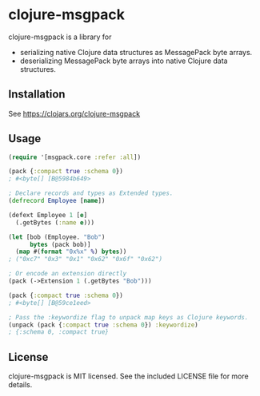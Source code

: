 # clojure-msgpack

clojure-msgpack is a library for
* serializing native Clojure data structures as MessagePack byte arrays.
* deserializing MessagePack byte arrays into native Clojure data structures.

## Installation

See https://clojars.org/clojure-msgpack

## Usage

```clojure
(require '[msgpack.core :refer :all])

(pack {:compact true :schema 0})
; #<byte[] [B@5984b649>

; Declare records and types as Extended types.
(defrecord Employee [name])

(defext Employee 1 [e]
  (.getBytes (:name e)))

(let [bob (Employee. "Bob")
      bytes (pack bob)]
  (map #(format "0x%x" %) bytes))
; ("0xc7" "0x3" "0x1" "0x62" "0x6f" "0x62")

; Or encode an extension directly
(pack (->Extension 1 (.getBytes "Bob")))

(pack {:compact true :schema 0})
; #<byte[] [B@59ce1eed>

; Pass the :keywordize flag to unpack map keys as Clojure keywords.
(unpack (pack {:compact true :schema 0}) :keywordize)
; {:schema 0, :compact true}
```

## License

clojure-msgpack is MIT licensed. See the included LICENSE file for more details.

